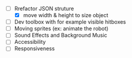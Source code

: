 * [ ] Rrefactor JSON struture
  * [x] move width & height to size object
* [ ] Dev toolbox with for example visible hitboxes
* [ ] Moving sprites (ex: animate the robot)
* [ ] Sound Effects and Background Music
* [ ] Accessibility
* [ ] Responsiveness
